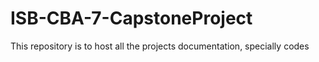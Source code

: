 # ISB-CBA-7-CapstoneProject
This repository is to host all the projects documentation, specially codes
